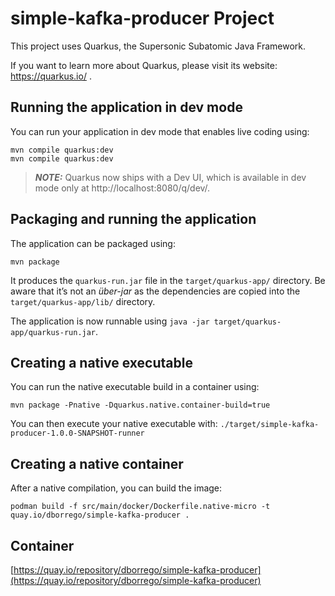 # simple-kafka-producer Project

This project uses Quarkus, the Supersonic Subatomic Java Framework.

If you want to learn more about Quarkus, please visit its website: https://quarkus.io/ .

## Running the application in dev mode

You can run your application in dev mode that enables live coding using:
```shell script
mvn compile quarkus:dev
mvn compile quarkus:dev
```

> **_NOTE:_**  Quarkus now ships with a Dev UI, which is available in dev mode only at http://localhost:8080/q/dev/.

## Packaging and running the application

The application can be packaged using:
```shell script
mvn package
```
It produces the `quarkus-run.jar` file in the `target/quarkus-app/` directory.
Be aware that it’s not an _über-jar_ as the dependencies are copied into the `target/quarkus-app/lib/` directory.

The application is now runnable using `java -jar target/quarkus-app/quarkus-run.jar`.

## Creating a native executable

You can run the native executable build in a container using: 

```shell script
mvn package -Pnative -Dquarkus.native.container-build=true
```

You can then execute your native executable with: `./target/simple-kafka-producer-1.0.0-SNAPSHOT-runner`

## Creating a native container

After a native compilation, you can build the image: 

```shell script
podman build -f src/main/docker/Dockerfile.native-micro -t quay.io/dborrego/simple-kafka-producer .
```

## Container

[https://quay.io/repository/dborrego/simple-kafka-producer](https://quay.io/repository/dborrego/simple-kafka-producer)
